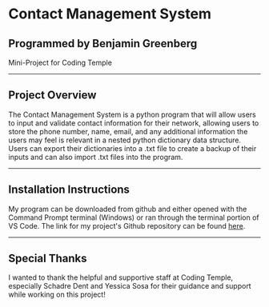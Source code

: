 # Contact Management System
## Programmed by Benjamin Greenberg
Mini-Project for Coding Temple

____
## Project Overview
The Contact Management System is a python program that will allow users to input and validate contact information for their network, allowing users to store the phone number, name, email, and any additional information the users may feel is relevant in a nested python dictionary data structure. Users can export their dictionaries into a .txt file to create a backup of their inputs and can also import .txt files into the program.

_____
## Installation Instructions
My program can be downloaded from github and either opened with the Command Prompt terminal (Windows) or ran through the terminal portion of VS Code.
The link for my project's Github repository can be found [here](https://github.com/BGreenberg79/CT_Module3_MiniProject_ContactManagementSystem/).

_____
## Special Thanks
I wanted to thank the helpful and supportive staff at Coding Temple, especially Schadre Dent and Yessica Sosa for their guidance and support while working on this project!